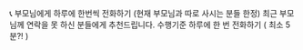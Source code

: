 📞 부모님에게 하루에 한번씩 전화하기
(현재 부모님과 따로 사시는 분들 한정) 최근 부모님께 연락을 못 하신 분들에게 추천드립니다.
수행기준
 하루에 한 번 전화하기 ( 최소 5분?! )
